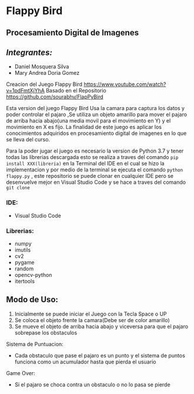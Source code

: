# Flappy Bird 

## Procesamiento Digital de Imagenes

## *Integrantes:*
+ Daniel Mosquera Silva  
+ Mary Andrea Doria Gomez

Creacion del Juego Flappy Bird https://www.youtube.com/watch?v=1pdFmtXjYhA
Basado en el Repositorio https://github.com/sourabhv/FlapPyBird

Esta version del juego Flappy Bird Usa la camara para captura los datos y poder controlar el pajaro ,Se utiliza un objeto amarillo para mover el pajaro de arriba hacia abajo(una media movil para el movimiento en Y) y el movimiento en X es fijo. La finalidad de este juego es aplicar los conocimientos adquiridos en procesamiento digital de imagenes en lo que se lleva del curso.

Para la poder jugar el juego es necesario la version de Python 3.7 y tener todas las librerias descargada esto se realiza a traves del comando `pip install XXX(libreria)` en la Terminal del IDE en el cual se hizo la implementacion y por medio de la terminal se ejecuta el comando  `python flappy.py` , este repositorio se puede clonar en cualquier IDE pero se desenvuelve mejor en Visual Studio Code y se hace a traves del comando `git clone`

### IDE:
* Visual Studio Code 

### Librerias:
+ numpy
+ imutils
+ cv2 
+ pygame 
+ random
+ opencv-python
+ itertools

## **Modo de Uso:**
1. Inicialmente se puede iniciar el Juego con la Tecla Space o UP
2. Se coloca el objeto frente la camara(Debe ser de color amarillo)
3. Se mueve el objeto de arriba hacia abajo y viceversa para que el pajaro sobrepase los obstaculos 

Sistema de Puntuacion:
* Cada obstaculo que pase el pajaro es un punto y el sistema de puntos funciona como un acumulador hasta que pierda el usuario

Game Over:
* Si el pajaro se choca contra un obstaculo o no lo pasa se pierde 


